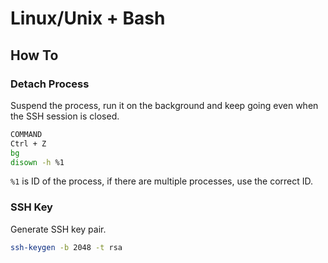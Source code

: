 # Linux/Unix + Bash

## How To

### Detach Process

Suspend the process, run it on the background and keep going even when the SSH session is closed.

```bash
COMMAND
Ctrl + Z
bg
disown -h %1
```

`%1` is ID of the process, if there are multiple processes, use the correct ID.

### SSH Key

Generate SSH key pair.

```bash
ssh-keygen -b 2048 -t rsa
```
